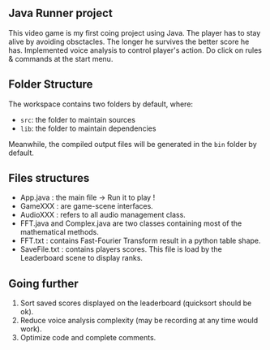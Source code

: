 ## Java Runner project

This video game is my first coing project using Java.
The player has to stay alive by avoiding obsctacles. The longer he survives the better score he has.
Implemented voice analysis to control player's action. Do click on rules & commands at the start menu. 

## Folder Structure

The workspace contains two folders by default, where:

- `src`: the folder to maintain sources
- `lib`: the folder to maintain dependencies

Meanwhile, the compiled output files will be generated in the `bin` folder by default.

## Files structures 

- App.java : the main file -> Run it to play !
- GameXXX  : are game-scene interfaces.
- AudioXXX : refers to all audio management class.
- FFT.java and Complex.java are two classes containing most of the mathematical methods.
- FFT.txt  : contains Fast-Fourier Transform result in a python table shape. 
- SaveFile.txt : contains players scores. This file is load by the Leaderboard scene to display ranks. 

## Going further 

1. Sort saved scores displayed on the leaderboard (quicksort should be ok).
2. Reduce voice analysis complexity (may be recording at any time would work).
3. Optimize code and complete comments.

